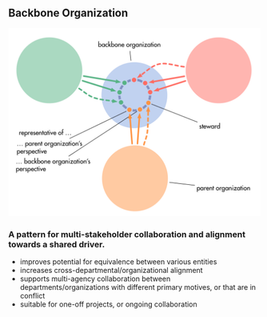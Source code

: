 ## Backbone Organization


![right,fit](img/structural-patterns/backbone-organization-text.png)


### A pattern for multi-stakeholder collaboration and alignment towards a shared driver.


* improves potential for equivalence between various entities
* increases cross-departmental/organizational alignment
* supports multi-agency collaboration between departments/organizations with different primary motives, or that are in conflict
* suitable for one-off projects, or ongoing collaboration
